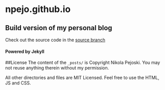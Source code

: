 # npejo.github.io
## Build version of my personal blog

Check out the source code in the [source branch][source_branch]

#### Powered by Jekyll

##License
The content of the `_posts/` is Copyright Nikola Pejoski. You may not reuse anything therein without my permission.

All other directories and files are MIT Licensed. Feel free to use the HTML, JS and CSS.

[source_branch]: https://github.com/npejo/npejo.github.io/tree/source
